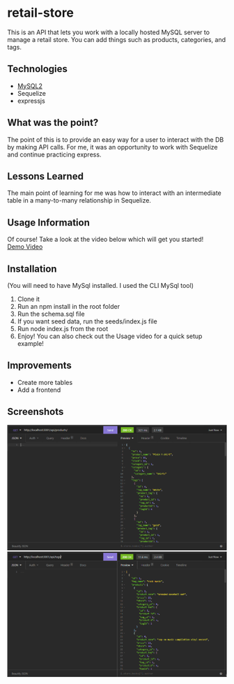 # retail-store
This is an API that lets you work with a locally hosted MySQL server to manage a retail store. You can add things such as products, categories, and tags.

## Technologies
* <a href="https://github.com/sidorares/node-mysql2">MySQL2</a>
* Sequelize
* expressjs

## What was the point?
The point of this is to provide an easy way for a user to interact with the DB by making API calls. For me, it was an opportunity to work with Sequelize and continue practicing express.

## Lessons Learned
The main point of learning for me was how to interact with an intermediate table in a many-to-many relationship in Sequelize.

## Usage Information
Of course! Take a look at the video below which will get you started!\
<a href="https://watch.screencastify.com/v/BtEknavHgbp9BELabRSZ">Demo Video</a>

## Installation
(You will need to have MySql installed. I used the CLI MySql tool)
1. Clone it
2. Run an npm install in the root folder
3. Run the schema.sql file
4. If you want seed data, run the seeds/index.js file
5. Run node index.js from the root
6. Enjoy!
You can also check out the Usage video for a quick setup example!

## Improvements
* Create more tables
* Add a frontend

## Screenshots
![Screenshot of GET Products](./assets/images/get-products-screenshot.PNG)
![Screenshot of GET Tags](./assets/images/get-tags-screenshot.PNG)
